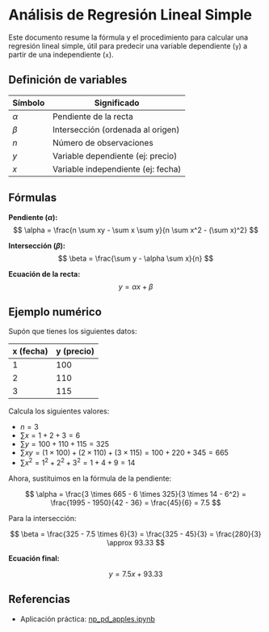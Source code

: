 # Análisis de Regresión Lineal Simple

Este documento resume la fórmula y el procedimiento para calcular una regresión lineal simple, útil para predecir una variable dependiente (`y`) a partir de una independiente (`x`).

## Definición de variables

| Símbolo | Significado                        |
|---------|------------------------------------|
| $\alpha$ | Pendiente de la recta              |
| $\beta$  | Intersección (ordenada al origen)  |
| $n$      | Número de observaciones            |
| $y$      | Variable dependiente (ej: precio)  |
| $x$      | Variable independiente (ej: fecha) |

## Fórmulas

**Pendiente ($\alpha$):**
$$
\alpha = \frac{n \sum xy - \sum x \sum y}{n \sum x^2 - (\sum x)^2}
$$

**Intersección ($\beta$):**
$$
\beta = \frac{\sum y - \alpha \sum x}{n}
$$

**Ecuación de la recta:**
$$
y = \alpha x + \beta
$$

## Ejemplo numérico

Supón que tienes los siguientes datos:

| x (fecha) | y (precio) |
|-----------|------------|
|     1     |    100     |
|     2     |    110     |
|     3     |    115     |

Calcula los siguientes valores:

- $n = 3$
- $\sum x = 1 + 2 + 3 = 6$
- $\sum y = 100 + 110 + 115 = 325$
- $\sum xy = (1 \times 100) + (2 \times 110) + (3 \times 115) = 100 + 220 + 345 = 665$
- $\sum x^2 = 1^2 + 2^2 + 3^2 = 1 + 4 + 9 = 14$

Ahora, sustituimos en la fórmula de la pendiente:

$$
\alpha = \frac{3 \times 665 - 6 \times 325}{3 \times 14 - 6^2} = \frac{1995 - 1950}{42 - 36} = \frac{45}{6} = 7.5
$$

Para la intersección:

$$
\beta = \frac{325 - 7.5 \times 6}{3} = \frac{325 - 45}{3} = \frac{280}{3} \approx 93.33
$$

**Ecuación final:**

$$
y = 7.5x + 93.33
$$

## Referencias

- Aplicación práctica: [np_pd_apples.ipynb](../mixtos/np_pd_apples.ipynb)